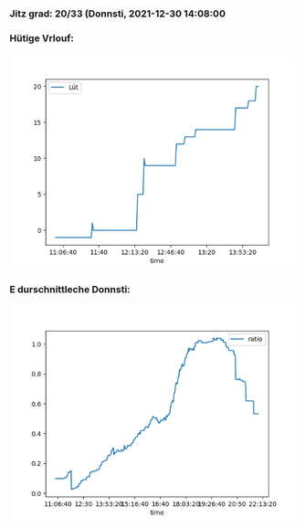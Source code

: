### Jitz grad: 20/33 (Donnsti, 2021-12-30 14:08:00

### Hütige Vrlouf:
![Graph](Today.png)

### E durschnittleche Donnsti:
![Graph](Donnsti.png)